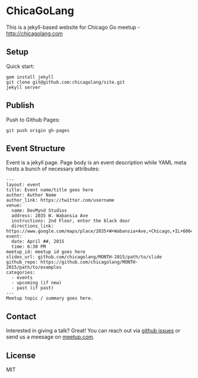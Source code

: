 # ChicaGoLang

This is a jekyll-based website for Chicago Go meetup - http://chicagolang.com

## Setup

Quick start:

```
gem install jekyll
git clone git@github.com:chicagolang/site.git
jekyll server
```

## Publish

Push to Github Pages:

```
git push origin gh-pages
```

## Event Structure

Event is a jekyll page. Page body is an event description while YAML meta 
hosts a bunch of necessary attributes:

```
---
layout: event
title: Event name/title goes here
author: Author Name
author_link: https://twitter.com/username
venue:
  name: DevMynd Studios
  address: 2035 W. Wabansia Ave
  instructions: 2nd Floor, enter the black door
  directions_link: https://www.google.com/maps/place/2035+W+Wabansia+Ave,+Chicago,+IL+60647/@41.9120576,-87.6789658,17z
event:
  date: April ##, 2015
  time: 6:30 PM
meetup_id: meetup id goes here
slides_url: github.com/chicagolang/MONTH-2015/path/to/slide
github_repo: https://github.com/chicagolang/MONTH-2015/path/to/examples
categories:
  - events
  - upcoming (if new)
  - past (if past)
---
Meetup topic / summary goes here.
```

## Contact

Interested in giving a talk? Great! You can reach out via [github issues](https://github.com/chicagolang/site/issues) or
send us a meesage on [meetup.com](http://www.meetup.com/ChicaGoLang/).

## License

MIT